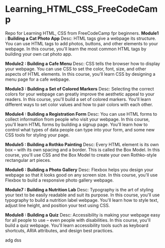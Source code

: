# Learning_HTML_CSS_FreeCodeCamp
Repo for Learning HTML, CSS from FreeCodeCamp fpr beginners.
**Module1 : Building a Cat Photo App**
Desc:
HTML tags give a webpage its structure. You can use HTML tags to add photos, buttons, and other elements to your webpage.
In this course, you'll learn the most common HTML tags by building your own cat photo app.

**Module2 : Building a Cafe Menu**
Desc:
CSS tells the browser how to display your webpage. You can use CSS to set the color, font, size, and other aspects of HTML elements.
In this course, you'll learn CSS by designing a menu page for a cafe webpage.

**Module3 : Building a Set of Colored Markers**
Desc:
Selecting the correct colors for your webpage can greatly improve the aesthetic appeal to your readers.
In this course, you'll build a set of colored markers. You'll learn different ways to set color values and how to pair colors with each other.

**Module4 : Building a Registration Form**
Desc:
You can use HTML forms to collect information from people who visit your webpage.
In this course, you'll learn HTML forms by building a signup page. You'll learn how to control what types of data people can type into your form, and some new CSS tools for styling your page.

**Module5 : Building a Rothko Painting**
Desc:
Every HTML element is its own box – with its own spacing and a border. This is called the Box Model.
In this course, you'll use CSS and the Box Model to create your own Rothko-style rectangular art pieces.

**Module6 : Building a Photo Gallery**
Desc:
Flexbox helps you design your webpage so that it looks good on any screen size.
In this course, you'll use Flexbox to build a responsive photo gallery webpage.

**Module7 : Building a Nutrition Lab**
Desc:
Typography is the art of styling your text to be easily readable and suit its purpose.
In this course, you'll use typography to build a nutrition label webpage. You'll learn how to style text, adjust line height, and position your text using CSS.

**Module8 : Building a Quiz**
Desc:
Accessibility is making your webpage easy for all people to use – even people with disabilities.
In this course, you'll build a quiz webpage. You'll learn accessibility tools such as keyboard shortcuts, ARIA attributes, and design best practices.



adg
dss
